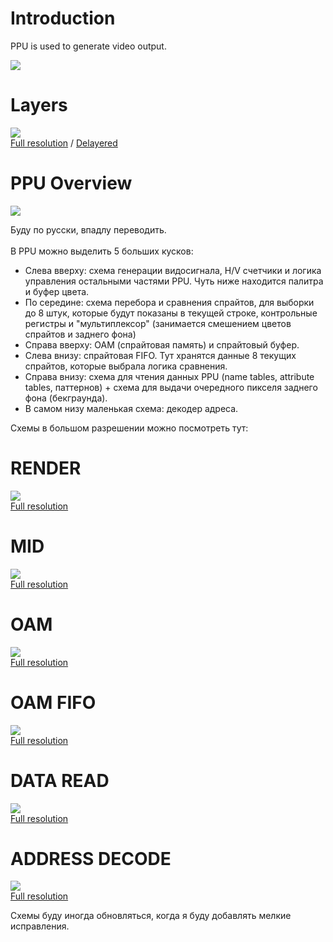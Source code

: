 # Introduction #

PPU is used to generate video output.

<img src='http://ogamespec.com/imgstore/whc508d6808e0bd6.jpg'>

<h1>Layers</h1>

<img src='http://breaknes.com/files/PPU/RP2C02G_sm.jpg'><br>
<a href='http://breaknes.com/files/PPU/RP2C02G.jpg'>Full resolution</a> / <a href='http://breaknes.com/files/PPU/RP2C02G_nomet.jpg'>Delayered</a>

<h1>PPU Overview</h1>

<img src='http://breaknes.com/files/PPU/PPU_preview.jpg'>

Буду по русски, впадлу переводить.<br>
<br>
В PPU можно выделить 5 больших кусков:<br>
<ul><li>Слева вверху: схема генерации видосигнала, H/V счетчики и логика управления остальными частями PPU. Чуть ниже находится палитра и буфер цвета.<br>
</li><li>По середине: схема перебора и сравнения спрайтов, для выборки до 8 штук, которые будут показаны в текущей строке, контрольные регистры и "мультиплексор" (занимается смешением цветов спрайтов и заднего фона)<br>
</li><li>Справа вверху: OAM (спрайтовая память) и спрайтовый буфер.<br>
</li><li>Слева внизу: спрайтовая FIFO. Тут хранятся данные 8 текущих спрайтов, которые выбрала логика сравнения.<br>
</li><li>Справа внизу: схема для чтения данных PPU (name tables, attribute tables, паттернов) + схема для выдачи очередного пикселя заднего фона (бекграунда).<br>
</li><li>В самом низу маленькая схема: декодер адреса.</li></ul>

Схемы в большом разрешении можно посмотреть тут:<br>
<h1>RENDER</h1>
<img src='http://breaknes.com/files/PPU/RENDER_sm.jpg'><br>
<a href='http://breaknes.com/files/PPU/RENDER.jpg'>Full resolution</a>
<h1>MID</h1>
<img src='http://breaknes.com/files/PPU/MID_sm.jpg'><br>
<a href='http://breaknes.com/files/PPU/MID.jpg'>Full resolution</a>
<h1>OAM</h1>
<img src='http://breaknes.com/files/PPU/OAM_sm.jpg'><br>
<a href='http://breaknes.com/files/PPU/OAM.jpg'>Full resolution</a>
<h1>OAM FIFO</h1>
<img src='http://breaknes.com/files/PPU/OAM_FIFO_sm.jpg'><br>
<a href='http://breaknes.com/files/PPU/OAM_FIFO.jpg'>Full resolution</a>
<h1>DATA READ</h1>
<img src='http://breaknes.com/files/PPU/DATAREAD_sm.jpg'><br>
<a href='http://breaknes.com/files/PPU/DATAREAD.jpg'>Full resolution</a>
<h1>ADDRESS DECODE</h1>
<img src='http://breaknes.com/files/PPU/ADDRDECODE_sm.jpg'><br>
<a href='http://breaknes.com/files/PPU/ADDRDECODE.jpg'>Full resolution</a>


Схемы буду иногда обновляться, когда я буду добавлять мелкие исправления.